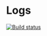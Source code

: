 # Logs

[![Build status](https://ci.appveyor.com/api/projects/status/github/cwetanow/Logs)](https://ci.appveyor.com/project/cwetanow/Logs)
